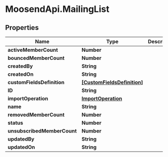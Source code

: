 # MoosendApi.MailingList

## Properties
Name | Type | Description | Notes
------------ | ------------- | ------------- | -------------
**activeMemberCount** | **Number** |  | [optional] 
**bouncedMemberCount** | **Number** |  | [optional] 
**createdBy** | **String** |  | [optional] 
**createdOn** | **String** |  | [optional] 
**customFieldsDefinition** | [**[CustomFieldsDefinition]**](CustomFieldsDefinition.md) |  | [optional] 
**ID** | **String** |  | [optional] 
**importOperation** | [**ImportOperation**](ImportOperation.md) |  | [optional] 
**name** | **String** |  | [optional] 
**removedMemberCount** | **Number** |  | [optional] 
**status** | **Number** |  | [optional] 
**unsubscribedMemberCount** | **Number** |  | [optional] 
**updatedBy** | **String** |  | [optional] 
**updatedOn** | **String** |  | [optional] 


